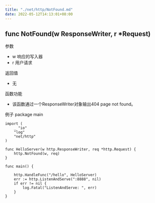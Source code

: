 ```yaml
---
title: "./net/http/NotFound.md"
date: 2022-05-12T14:13:01+08:00
---
```

## func NotFound(w ResponseWriter, r *Request) 

参数

- w 响应的写入器
- r 用户请求

返回值

- 无

函数功能 

- 该函数通过一个ResponseWriter对象输出404 page not found。

例子
  package main
	
	import (
		_ "io"
		"log"
		"net/http"
	)
	
	func HelloServer(w http.ResponseWriter, req *http.Request) {
		http.NotFound(w, req)
	}
	
	func main() {
	
		http.HandleFunc("/hello", HelloServer)
		err := http.ListenAndServe(":8888", nil)
		if err != nil {
			log.Fatal("ListenAndServe: ", err)
		}
	}
